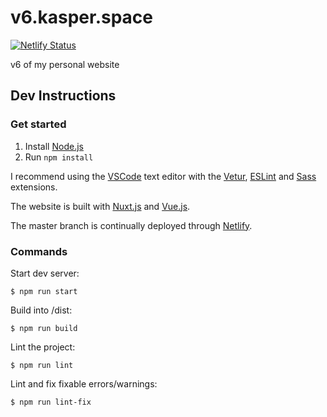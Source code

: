 # v6.kasper.space

[![Netlify Status](https://api.netlify.com/api/v1/badges/c9f7d228-db14-4dc5-97f2-7a2e25675b65/deploy-status)](https://app.netlify.com/sites/kasper-space/deploys)

v6 of my personal website

## Dev Instructions

### Get started

1. Install [Node.js](https://nodejs.org/)
2. Run `npm install`

I recommend using the [VSCode](https://code.visualstudio.com) text editor with the [Vetur](https://marketplace.visualstudio.com/items?itemName=octref.vetur), [ESLint](https://marketplace.visualstudio.com/items?itemName=dbaeumer.vscode-eslint) and [Sass](https://marketplace.visualstudio.com/items?itemName=Syler.sass-indented) extensions.

The website is built with [Nuxt.js](https://nuxtjs.org) and [Vue.js](https://vuejs.org/).

The master branch is continually deployed through [Netlify](https://netlify.com).

### Commands

Start dev server:

```
$ npm run start
```

Build into /dist:

```
$ npm run build
```

Lint the project:

```
$ npm run lint
```

Lint and fix fixable errors/warnings:

```
$ npm run lint-fix
```
